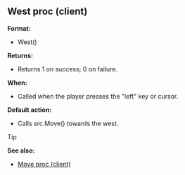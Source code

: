 ## West proc (client)

**Format:**
+   West()
<!-- -->
**Returns:**
+   Returns 1 on success; 0 on failure.
<!-- -->
**When:**
+   Called when the player presses the \"left\" key or cursor.
<!-- -->
**Default action:**
+   Calls src.Move() towards the west.

> [!TIP] 
> **See also:**
> +   [Move proc (client)](/ref/client/proc/Move.md) <!-- -->